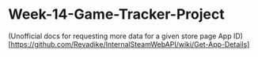 # Week-14-Game-Tracker-Project

(Unofficial docs for requesting more data for a given store page App ID)[https://github.com/Revadike/InternalSteamWebAPI/wiki/Get-App-Details]
